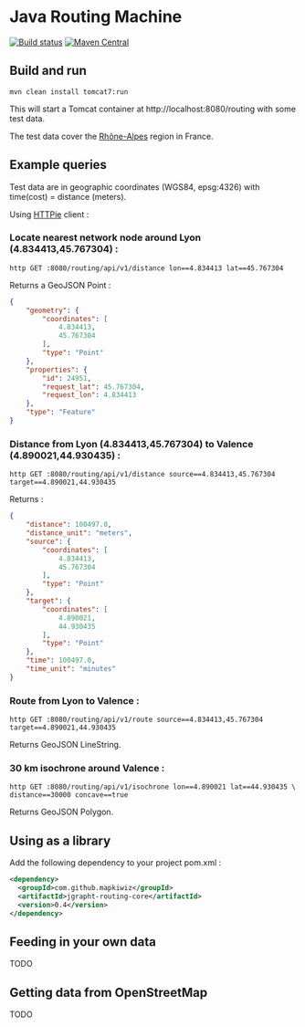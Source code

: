 # Java Routing Machine

[![Build status](https://travis-ci.org/mapkiwiz/jgrapht-routing.svg)](https://travis-ci.org/mapkiwiz/jgrapht-routing)
[![Maven Central](https://maven-badges.herokuapp.com/maven-central/com.github.mapkiwiz/jgrapht-routing/badge.svg?style=flat)](https://maven-badges.herokuapp.com/maven-central/com.github.mapkiwiz/jgrapht-routing)

## Build and run

```
mvn clean install tomcat7:run
```

This will start a Tomcat container at http://localhost:8080/routing with some test data.

The test data cover the [Rhône-Alpes](https://fr.wikipedia.org/wiki/Rh%C3%B4ne-Alpes) region in France.


## Example queries

Test data are in geographic coordinates (WGS84, epsg:4326) with time(cost) = distance (meters).

Using [HTTPie](https://github.com/jkbrzt/httpie) client :

### Locate nearest network node around Lyon (4.834413,45.767304) :

```
http GET :8080/routing/api/v1/distance lon==4.834413 lat==45.767304
```
Returns a GeoJSON Point :
```json
{
    "geometry": {
        "coordinates": [
            4.834413, 
            45.767304
        ], 
        "type": "Point"
    }, 
    "properties": {
        "id": 24951, 
        "request_lat": 45.767304, 
        "request_lon": 4.834413
    }, 
    "type": "Feature"
}
```

### Distance from Lyon (4.834413,45.767304) to Valence (4.890021,44.930435) :

```
http GET :8080/routing/api/v1/distance source==4.834413,45.767304 target==4.890021,44.930435
```
Returns :
```json
{
    "distance": 100497.0, 
    "distance_unit": "meters", 
    "source": {
        "coordinates": [
            4.834413, 
            45.767304
        ], 
        "type": "Point"
    }, 
    "target": {
        "coordinates": [
            4.890021, 
            44.930435
        ], 
        "type": "Point"
    }, 
    "time": 100497.0, 
    "time_unit": "minutes"
}
```

### Route from Lyon to Valence :

```
http GET :8080/routing/api/v1/route source==4.834413,45.767304 target==4.890021,44.930435
```
Returns GeoJSON LineString.

### 30 km isochrone around Valence :
```
http GET :8080/routing/api/v1/isochrone lon==4.890021 lat==44.930435 \
distance==30000 concave==true
```
Returns GeoJSON Polygon.

## Using as a library

Add the following dependency to your project pom.xml :

```xml
<dependency>
  <groupId>com.github.mapkiwiz</groupId>
  <artifactId>jgrapht-routing-core</artifactId>
  <version>0.4</version>
</dependency>
```

## Feeding in your own data

TODO

## Getting data from OpenStreetMap

TODO
